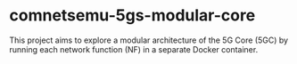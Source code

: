 # comnetsemu-5gs-modular-core
This project aims to explore a modular architecture of the 5G Core (5GC) by running each network function (NF) in a separate Docker container. 
